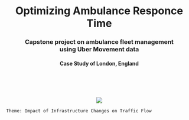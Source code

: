 <h1 align='center'>Optimizing Ambulance Responce Time</h1> 
  
<h3 align='center'>Capstone project on ambulance fleet management<br>using Uber Movement data</h3>

<h4 align='center'>Case Study of London, England</h4>
<br><br>
<!--<h3 align='center'><a href="https://tahahaha7.github.io/Greenhouse_Emissions_Algeria/">Full Report</a></h3>-->

<br>

<p align="center">
  <img src="https://github.com/Tahahaha7/Capstone_Project/blob/master/London.jpg" />
</p>

<!--<img align="center" src="https://github.com/Tahahaha7/Capstone_Project/blob/master/Nairobi.png">-->
<!--![Github](https://github.com/Tahahaha7/Capstone_Project/blob/master/London.png)-->


```Theme: Impact of Infrastructure Changes on Traffic Flow```
